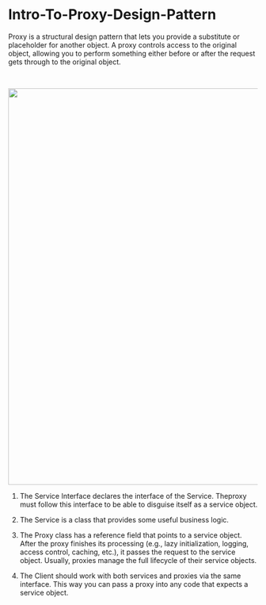 # Intro-To-Proxy-Design-Pattern
Proxy is a structural design pattern that lets you provide a substitute or placeholder for another object. A proxy controls access to the original object, allowing you to perform something either before or after the request gets through to the original object.

<br/>

<p align="center">
  <img src="https://github.com/user-attachments/assets/ac1973b7-c9d3-46de-a27b-dcdfb83d1ee1" width="800">
</p>

1. The Service Interface declares the interface of the Service. Theproxy must follow this interface to be able to disguise itself as a service object.

2. The Service is a class that provides some useful business logic.

3. The Proxy class has a reference field that points to a service object. After the proxy finishes its processing (e.g., lazy initialization, logging, access control, caching, etc.), it passes the request to the service object. Usually, proxies manage the full lifecycle of their service objects.

4. The Client should work with both services and proxies via the same interface. This way you can pass a proxy into any code that expects a service object.
